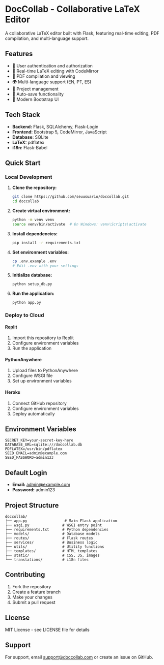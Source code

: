 # DocCollab - Collaborative LaTeX Editor

A collaborative LaTeX editor built with Flask, featuring real-time editing, PDF compilation, and multi-language support.

## Features

- 🔐 User authentication and authorization
- 📝 Real-time LaTeX editing with CodeMirror
- 📄 PDF compilation and viewing
- 🌍 Multi-language support (EN, PT, ES)
- 📁 Project management
- 💾 Auto-save functionality
- 🎨 Modern Bootstrap UI

## Tech Stack

- **Backend:** Flask, SQLAlchemy, Flask-Login
- **Frontend:** Bootstrap 5, CodeMirror, JavaScript
- **Database:** SQLite
- **LaTeX:** pdflatex
- **i18n:** Flask-Babel

## Quick Start

### Local Development

1. **Clone the repository:**
   ```bash
   git clone https://github.com/seuusuario/doccollab.git
   cd doccollab
   ```

2. **Create virtual environment:**
   ```bash
   python -m venv venv
   source venv/bin/activate  # On Windows: venv\Scripts\activate
   ```

3. **Install dependencies:**
   ```bash
   pip install -r requirements.txt
   ```

4. **Set environment variables:**
   ```bash
   cp .env.example .env
   # Edit .env with your settings
   ```

5. **Initialize database:**
   ```bash
   python setup_db.py
   ```

6. **Run the application:**
   ```bash
   python app.py
   ```

### Deploy to Cloud

#### Replit
1. Import this repository to Replit
2. Configure environment variables
3. Run the application

#### PythonAnywhere
1. Upload files to PythonAnywhere
2. Configure WSGI file
3. Set up environment variables

#### Heroku
1. Connect GitHub repository
2. Configure environment variables
3. Deploy automatically

## Environment Variables

```env
SECRET_KEY=your-secret-key-here
DATABASE_URL=sqlite:///doccollab.db
PDFLATEX=/usr/bin/pdflatex
SEED_EMAIL=admin@example.com
SEED_PASSWORD=admin123
```

## Default Login

- **Email:** admin@example.com
- **Password:** admin123

## Project Structure

```
doccollab/
├── app.py                 # Main Flask application
├── wsgi.py               # WSGI entry point
├── requirements.txt      # Python dependencies
├── models/               # Database models
├── routes/               # Flask routes
├── services/             # Business logic
├── utils/                # Utility functions
├── templates/            # HTML templates
├── static/               # CSS, JS, images
└── translations/         # i18n files
```

## Contributing

1. Fork the repository
2. Create a feature branch
3. Make your changes
4. Submit a pull request

## License

MIT License - see LICENSE file for details

## Support

For support, email support@doccollab.com or create an issue on GitHub.









